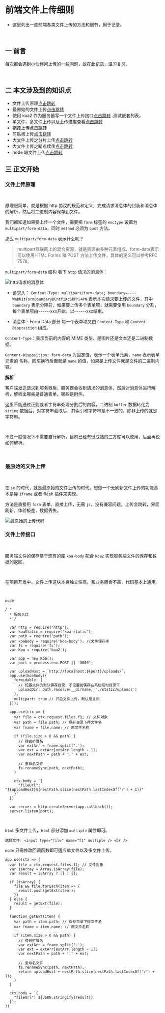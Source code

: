 前端文件上传细则
===
* 这里列出一些前端各类文件上传的方法和细节，用于记录。

<br>

## 一 前言
每次都会遇到小伙伴问上传的一些问题，故在此记录，温习复习。

<br>

## 二 本文涉及到的知识点
* 文件上传原理[点击跳转](#1)
* 最原始的文件上传[点击跳转](#2)
* 使用 koa2 作为服务器写一个文件上传接口[点击跳转](#3)
    .测试嵌套列表。
* 单文件、多文件上传以及上传进度查看[点击跳转](#4)
* 拖拽上传[点击跳转](#5)
* 剪贴板上传[点击跳转](#6)
* 大文件上传之分片上传[点击跳转](#7)
* 大文件上传之断点续传[点击跳转](#8)
* node 端文件上传[点击跳转](#9)

## 三 正文开始
### <span id="1">文件上传原理</span>

<br>

原理很简单，就是根据 http 协议的规范和定义，完成请求消息体的封装和消息体的解析，然后将二进制内容保存到文件。

我们都知道如果要上传一个文件，需要把 `form` 标签的 `enctype` 设置为 `multipart/form-data`，同时 `method` 必须为 `post` 方法。

那么 `multipart/form-data` 表示什么呢？

> multipart互联网上的混合资源，就是资源由多种元素组成，form-data表示可以使用HTML Forms 和 POST 方法上传文件，具体的定义可以参考RFC 7578。

`multipart/form-data` 结构
看下 `http` 请求的消息体：

![http请求的消息体](https://github.com/Zeeeping/zep.github.io/blob/master/assets/img/http.request.jpg)

* 请求头：
 `Content-Type: multipart/form-data; boundary=----WebKitFormBoundaryDCntfiXcSkPhS4PN` 表示本次请求要上传的文件，其中 `boundary` 表示分隔符，如果要上传多个表单项，就需要使用 `boundary` 分割，每个表单项由------xxx开始，以------xxx结束。

 * 消息体 - Form Data 部分
  每一个表单项又由 `Content-Type` 和 `Content-Disposition` 组成。

  `Content-Type`：表示当前的内容的 MIME 类型，是图片还是文本还是二进制数据。

  `Content-Disposition: form-data` 为固定值，表示一个表单元素，`name` 表示表单元素的 名称，回车换行后面就是 `name` 的值，如果是上传文件就是文件的二进制内容。

  **解析**

  客户端发送请求到服务器后，服务器会收到请求的消息体，然后对消息体进行解析，解析出哪些是普通表单，哪些是附件。

  这里不能通过正则或者字符串处理分割后的内容，二进制 `buffer` 数据转化为 `string` 数据后，对字符串截取后，其索引和字符串是不一致的，除非上传的就是字符串。

  <br>

  不过一般情况下不需要自行解析，目前已经有很成熟的三方库可以使用，后面再说如何解析。

  <br>

### <span id="2">最原始的文件上传</span>

<br>

在 `ie` 的时代，就是最原始的文件上传的时代，想做一个无刷新文件上传的功能基本是靠 `iframe` 或者 flash 插件来实现。

方法是直接用 `form` 表单，直接上传，无需 `js`，没有兼容问题，上传会跳转，界面刷新，体验极差，数据丢失。

![最原始的上传代码](https://github.com/Zeeeping/zep.github.io/blob/master/assets/img/ie_form.png)

### <span id="3">文件上传接口</span>

<br>

服务端文件的保存基于现有的库 `koa-body` 配合 `koa2` 实现服务端文件的保存和数据的返回。

<br>

在项目开发中，文件上传这块本身独立性高，和业务耦合不高，代码基本上通用。

<br>

`node`

    / *
      * 服务入口
      * /

      var http = require('http');
      var koaStatic = require('koa-static');
      var path = require('path');
      var koaBody = require('koa-body'); //文件保存库
      var fs = require('fs');
      var Koa = require('koa2');

      var app = new Koa();
      var port = process.env.PORT || '3000';

      var uploadHost = `http://localhost:${port}/uploads/`;
      app.use(koaBody({
        formidable: {
          // 设置文件的默认保存目录，不设置则保存在系统临时目录下
          uploadDir: path.resolve(__dirname, './static/uploads')
        },
        multipart: true // 开启文件上传，默认是关闭
      }));

      app.use(ctx => {
        var file = ctx.request.files.f1; // 文件对象
        var path = file.path; // 保存目录下得文件名
        var fname = file.name; // 原文件名称

        if (file.size > 0 && path) {
          // 得到扩展名
          var extArr = fname.split('.');
          var ext = extArr[extArr.length - 1];
          var nextPath = path + '.' + ext;

          // 重命名文件
          fs.renameSync(path, nextPath);
        }

        ctx.body = `{
          "fileUrl": "${uploadHost}${nextPath.slice(nextPath.lastIndexOf('/') + 1)}"
        }`
      })

      var server = http.createServer(app.callback());
      server.listen(port);

<br>

`html` 多文件上传，`html` 部分添加 `multiple` 属性即可。

    选择文件: <input type="file" name="f1" multiple /> <br />

`node` 只需修改回调函数即可适应单文件以及多文件上传。

    app.use(ctx => {
      var file = ctx.request.files.f1; // 文件对象
      var isArray = Array.isArray(file);
      var result = isArray ? [] : {};

      if (isArray) {
        file && file.forEach(item => {
          result.push(getExt(item));
        })
      } else {
        result = getExt(file);
      }

      function getExt(item) {
        var path = item.path; // 保存目录下得文件名
        var fname = item.name; // 原文件名称

        if (item.size > 0 && path) {
          // 得到扩展名
          var extArr = fname.split('.');
          var ext = extArr[extArr.length - 1];
          var nextPath = path + '.' + ext;

          // 重命名文件
          fs.renameSync(path, nextPath);
          return uploadHost + nextPath.slice(nextPath.lastIndexOf('/') + 1);
        }
      }

      ctx.body = `{
        "fileUrl": ${JSON.stringify(result)}
      }`;
    })